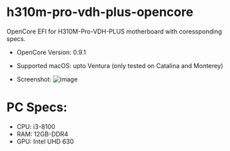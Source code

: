 # h310m-pro-vdh-plus-opencore
OpenCore EFI for H310M-Pro-VDH-PLUS motherboard with coressponding specs.

  - OpenCore Version: 0.9.1

  - Supported macOS: upto Ventura (only tested on Catalina and Monterey)

  - Screenshot:
![image](https://user-images.githubusercontent.com/57698887/232259493-a1c77cb9-9383-4202-a635-9c2437abbbb8.png)

# PC Specs:
  - CPU: i3-8100
  - RAM: 12GB-DDR4
  - GPU: Intel UHD 630
